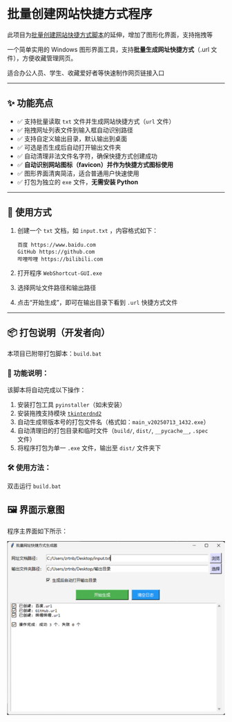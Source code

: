 # 批量创建网站快捷方式程序

此项目为[批量创建网站快捷方式脚本](https://github.com/zrtnb6/WebShortcut-BatchScript)的延伸，增加了图形化界面，支持拖拽等

一个简单实用的 Windows 图形界面工具，支持**批量生成网址快捷方式**（.url 文件），方便收藏管理网页。 

适合办公人员、学生、收藏爱好者等快速制作网页链接入口

---

## ✨ 功能亮点

- ✅ 支持批量读取 `txt` 文件并生成网站快捷方式（`url` 文件）
- ✅ 拖拽网址列表文件到输入框自动识别路径
- ✅ 支持自定义输出目录，默认输出到桌面
- ✅ 可选是否生成后自动打开输出文件夹
- ✅ 自动清理非法文件名字符，确保快捷方式创建成功
- ✅ **自动识别网站图标（favicon）并作为快捷方式图标使用**
- ✅ 图形界面清爽简洁，适合普通用户快速使用
- ✅ 打包为独立的 `exe` 文件，**无需安装 Python**

---

## 📁 使用方式

1. 创建一个 `txt` 文档，如 `input.txt` ，内容格式如下：

    ```
    百度 https://www.baidu.com
    GitHub https://github.com
    哔哩哔哩 https://bilibili.com
    ```

2. 打开程序 `WebShortcut-GUI.exe`
3. 选择网址文件路径和输出路径
4. 点击“开始生成”，即可在输出目录下看到 `.url` 快捷方式文件

---

## 📦 打包说明（开发者向）

本项目已附带打包脚本：`build.bat`

### 🔧 功能说明：

该脚本将自动完成以下操作：

1. 安装打包工具 `pyinstaller`（如未安装）
2. 安装拖拽支持模块 [`tkinterdnd2`](https://pypi.org/project/tkinterdnd2/)
3. 自动生成带版本号的打包文件名（格式如：`main_v20250713_1432.exe`）
4. 自动清理旧的打包目录和临时文件（`build/`, `dist/`, `__pycache__`, `.spec` 文件）
5. 将程序打包为单一 `.exe` 文件，输出至 `dist/` 文件夹下

### 🛠 使用方法：

双击运行 `build.bat`

## 🖼 界面示意图

程序主界面如下所示：

![程序主界面](assets/screenshot.png)
